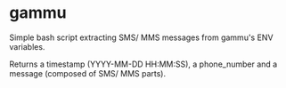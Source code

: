 # gammu
Simple bash script extracting SMS/ MMS messages from gammu's ENV variables.

Returns a timestamp (YYYY-MM-DD HH:MM:SS), a phone_number and a message (composed of SMS/ MMS parts).
